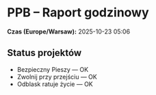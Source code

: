 # PPB – Raport godzinowy
**Czas (Europe/Warsaw):** 2025-10-23 05:06

## Status projektów
- Bezpieczny Pieszy — OK
- Zwolnij przy przejściu — OK
- Odblask ratuje życie — OK

